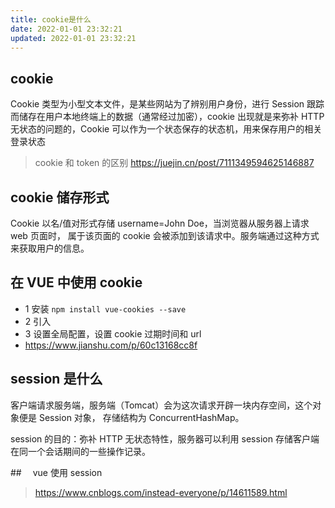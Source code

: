 ```yaml
---
title: cookie是什么
date: 2022-01-01 23:32:21
updated: 2022-01-01 23:32:21
---
```


## cookie

Cookie 类型为小型文本文件，是某些网站为了辨别用户身份，进行 Session 跟踪而储存在用户本地终端上的数据（通常经过加密），cookie 出现就是来弥补 HTTP 无状态的问题的，Cookie 可以作为一个状态保存的状态机，用来保存用户的相关登录状态

> cookie 和 token 的区别 https://juejin.cn/post/7111349594625146887

## cookie 储存形式

Cookie 以名/值对形式存储 username=John Doe，当浏览器从服务器上请求 web 页面时， 属于该页面的 cookie 会被添加到该请求中。服务端通过这种方式来获取用户的信息。

## 在 VUE 中使用 cookie

- 1 安装
  `npm install vue-cookies --save`
- 2 引入
- 3 设置全局配置，设置 cookie 过期时间和 url
- https://www.jianshu.com/p/60c13168cc8f

## session 是什么

客户端请求服务端，服务端（Tomcat）会为这次请求开辟一块内存空间，这个对象便是 Session 对象， 存储结构为 ConcurrentHashMap。

session 的目的：弥补 HTTP 无状态特性，服务器可以利用 session 存储客户端在同一个会话期间的一些操作记录。

##　 vue 使用 session

> https://www.cnblogs.com/instead-everyone/p/14611589.html
